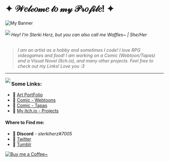 <!--
**sterkiherz/sterkiherz** is a ✨ _special_ ✨ repository because its `README.md` (this file) appears on your GitHub profile. 
-->

# ✦ 𝒲𝑒𝓁𝒸𝑜𝓂𝑒 𝓉𝑜 𝓂𝓎 𝒫𝓇𝑜𝒻𝒾𝓁𝑒! ✦</h1>

![My Banner](https://i.imgur.com/1E1mqlg.png)

<img align="left" src="https://i.imgur.com/C4MjKiH.gif">

###### Hey! I'm Sterki Herz, but you can also call me Waffles~ | She/Her
> *I am an artist as a hobby and sometimes I code!*
> *I love RPG videogames and food! I am working on a Comic (Webtoon/Tapas) and a Visual Novel (Itch.io), and many other projects.*
> *Feel free to check out my Links! Love you :3*
---
<img align="left" src="https://i.imgur.com/kKvDadx.png">

### Some Links:
* :seedling: [Art PortFolio](http://sterkiherzart.weebly.com)
* :seedling: [Comic - Webtoons](https://www.webtoons.com/en/challenge/miraclewish/list?title_no=210761)
* :seedling: [Comic - Tapas](https://tapas.io/series/Miraclewish)
* :seedling: [My itch.io - Projects](https://sterkiherz.itch.io/)

#### Where to Find me:
* :cake: **Discord** - *sterkiherz#7005*
* :cake: [Twitter](https://twitter.com/sterkiherz)
* :cake: [Tumblr](https://sterkiherz.tumblr.com)

[![Buy me a Coffee~](https://img.shields.io/badge/$-support-ff69b4.svg?style=flat)](https://ko-fi.com/sterkiherz) 
